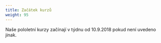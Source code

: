 ```yaml
---
title: Začátek kurzů
weight: 95
---
```

Naše pololetní kurzy začínají v týdnu od 10.9.2018 pokud není uvedeno jinak.
